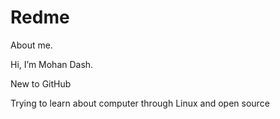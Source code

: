 # Redme
About me.

Hi, I’m Mohan Dash.

New to GitHub

Trying to learn about computer through Linux and open source

